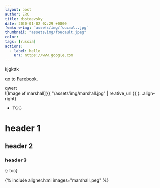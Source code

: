 ```yaml
---
layout: post
author: ERC
title: dostoevsky
date: 2020-01-02 02:29 +0800
feature-img: "assets/img/foucault.jpg"
thumbnail: "assets/img/foucault.jpeg"
color: 
tags: [russia]
actions:
  - label: hello
    url: https://www.google.com
---
```

kjgkttk

go to [Facebook][face-book].

[face-book]: https://www.facebook.com

qwert
<br>
![Image of marshall]({{ "/assets/img/marshall.jpg" | relative_url }}){: .align-right}

* TOC

# header 1
## header 2
### header 3


{: toc}


{% include aligner.html images="marshall.jpeg" %}
